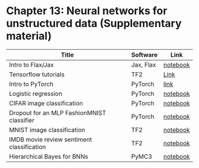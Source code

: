 # Chapter 13: Neural networks for unstructured data   (Supplementary material)

[flax]: https://colab.research.google.com/github/probml/pyprobml/blob/master/notebooks/flax_intro.ipynb

[tf_old]: https://colab.research.google.com/github/probml/pyprobml/blob/master/notebooks/tf_intro.ipynb
[mnist_tf]: https://colab.research.google.com/github/probml/pyprobml/blob/master/notebooks/mlp_mnist_tf.ipynb
[imdb_tf]: https://colab.research.google.com/github/probml/pyprobml/blob/master/notebooks/mlp_imdb_tf.ipynb
[hetero]: https://colab.research.google.com/github/probml/pyprobml/blob/master/notebooks/mlp_1d_regression_hetero_tf.ipynb
[tensorboard]: https://colab.research.google.com/github/probml/pyprobml/blob/master/notebooks/early_stopping_tensorboard_tf.ipynb

[logreg_pytorch]: https://colab.research.google.com/github/probml/pyprobml/blob/master/notebooks/logreg_pytorch.ipynb
[mlp_cifar_pytorch]: https://colab.research.google.com/github/probml/pyprobml/blob/master/notebooks/mlp_cifar_pytorch.ipynb
[dropout]: https://colab.research.google.com/github/probml/pyprobml/blob/master/notebooks/dropout_mlp_torch.ipynb

[bnn]: https://colab.research.google.com/github/probml/pyprobml/blob/master/notebooks/bnn_hierarchical_pymc3.ipynb

|Title|Software|Link|
|-----------|----|----|
|Intro to Flax/Jax| Jax, Flax| [notebook][flax]
|Tensorflow tutorials| TF2| [Link](https://www.tensorflow.org/tutorials)
|Intro to PyTorch| PyTorch| [link](https://pytorch.org/tutorials/beginner/basics/intro.html)
|Logistic regression |PyTorch|[notebook][logreg_pytorch]
|CIFAR image classification|PyTorch|[notebook][mlp_cifar_pytorch]
|Dropout for an MLP FashionMNIST classifier|PyTorch|[notebook][dropout]
|MNIST image classification|TF2|[notebook][mnist_tf]
|IMDB movie review sentiment classification |TF2|[notebook][imdb_tf]
|Hierarchical Bayes for BNNs| PyMC3 | [notebook][bnn]

<!--

|Auto-MPG regression| TF2| [Keras tutorial](https://www.tensorflow.org/tutorials/keras/regression)
|Tabular medical data classification|TF2|[TF tutorial](https://www.tensorflow.org/tutorials/structured_data/feature_columns)
|IMDB movie review sentiment classification using pre-trained word embeddings from TF-hub|TF2|[TF tutorial](https://www.tensorflow.org/tutorials/keras/text_classification_with_hub)
|IMDB movie review sentiment classification using keras pre-processed data|TF2|[TF tutorial](https://www.tensorflow.org/tutorials/keras/text_classification)|
|Heteroskedastic regression in 1d| TFP | [notebook][hetero]
|Using tensorboard to plot learning curves| TF2 | [notebook][tensorboard]
-->

